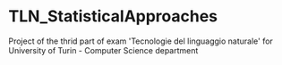 # TLN_StatisticalApproaches
Project of the thrid part of exam 'Tecnologie del linguaggio naturale' for University of Turin - Computer Science department
